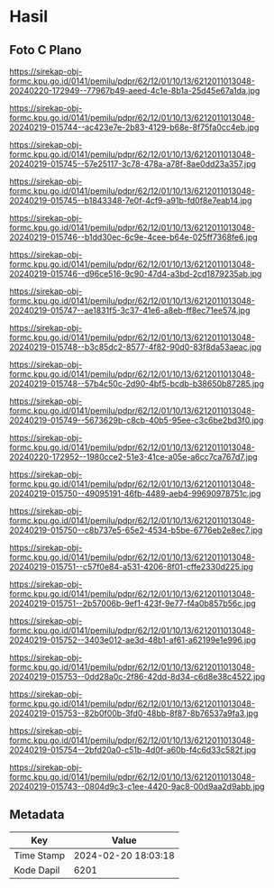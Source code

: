 # Hasil

## Foto C Plano

https://sirekap-obj-formc.kpu.go.id/0141/pemilu/pdpr/62/12/01/10/13/6212011013048-20240220-172949--77967b49-aeed-4c1e-8b1a-25d45e67a1da.jpg

https://sirekap-obj-formc.kpu.go.id/0141/pemilu/pdpr/62/12/01/10/13/6212011013048-20240219-015744--ac423e7e-2b83-4129-b68e-8f75fa0cc4eb.jpg

https://sirekap-obj-formc.kpu.go.id/0141/pemilu/pdpr/62/12/01/10/13/6212011013048-20240219-015745--57e25117-3c78-478a-a78f-8ae0dd23a357.jpg

https://sirekap-obj-formc.kpu.go.id/0141/pemilu/pdpr/62/12/01/10/13/6212011013048-20240219-015745--b1843348-7e0f-4cf9-a91b-fd0f8e7eab14.jpg

https://sirekap-obj-formc.kpu.go.id/0141/pemilu/pdpr/62/12/01/10/13/6212011013048-20240219-015746--b1dd30ec-6c9e-4cee-b64e-025ff7368fe6.jpg

https://sirekap-obj-formc.kpu.go.id/0141/pemilu/pdpr/62/12/01/10/13/6212011013048-20240219-015746--d96ce516-9c90-47d4-a3bd-2cd1879235ab.jpg

https://sirekap-obj-formc.kpu.go.id/0141/pemilu/pdpr/62/12/01/10/13/6212011013048-20240219-015747--ae1831f5-3c37-41e6-a8eb-ff8ec71ee574.jpg

https://sirekap-obj-formc.kpu.go.id/0141/pemilu/pdpr/62/12/01/10/13/6212011013048-20240219-015748--b3c85dc2-8577-4f82-90d0-83f8da53aeac.jpg

https://sirekap-obj-formc.kpu.go.id/0141/pemilu/pdpr/62/12/01/10/13/6212011013048-20240219-015748--57b4c50c-2d90-4bf5-bcdb-b38650b87285.jpg

https://sirekap-obj-formc.kpu.go.id/0141/pemilu/pdpr/62/12/01/10/13/6212011013048-20240219-015749--5673629b-c8cb-40b5-95ee-c3c6be2bd3f0.jpg

https://sirekap-obj-formc.kpu.go.id/0141/pemilu/pdpr/62/12/01/10/13/6212011013048-20240220-172952--1980cce2-51e3-41ce-a05e-a6cc7ca767d7.jpg

https://sirekap-obj-formc.kpu.go.id/0141/pemilu/pdpr/62/12/01/10/13/6212011013048-20240219-015750--49095191-46fb-4489-aeb4-99690978751c.jpg

https://sirekap-obj-formc.kpu.go.id/0141/pemilu/pdpr/62/12/01/10/13/6212011013048-20240219-015750--c8b737e5-65e2-4534-b5be-6776eb2e8ec7.jpg

https://sirekap-obj-formc.kpu.go.id/0141/pemilu/pdpr/62/12/01/10/13/6212011013048-20240219-015751--c57f0e84-a531-4206-8f01-cffe2330d225.jpg

https://sirekap-obj-formc.kpu.go.id/0141/pemilu/pdpr/62/12/01/10/13/6212011013048-20240219-015751--2b57006b-9ef1-423f-9e77-f4a0b857b56c.jpg

https://sirekap-obj-formc.kpu.go.id/0141/pemilu/pdpr/62/12/01/10/13/6212011013048-20240219-015752--3403e012-ae3d-48b1-af61-a62199e1e996.jpg

https://sirekap-obj-formc.kpu.go.id/0141/pemilu/pdpr/62/12/01/10/13/6212011013048-20240219-015753--0dd28a0c-2f86-42dd-8d34-c6d8e38c4522.jpg

https://sirekap-obj-formc.kpu.go.id/0141/pemilu/pdpr/62/12/01/10/13/6212011013048-20240219-015753--82b0f00b-3fd0-48bb-8f87-8b76537a9fa3.jpg

https://sirekap-obj-formc.kpu.go.id/0141/pemilu/pdpr/62/12/01/10/13/6212011013048-20240219-015754--2bfd20a0-c51b-4d0f-a60b-f4c6d33c582f.jpg

https://sirekap-obj-formc.kpu.go.id/0141/pemilu/pdpr/62/12/01/10/13/6212011013048-20240219-015743--0804d9c3-c1ee-4420-9ac8-00d9aa2d9abb.jpg


## Metadata

| Key        | Value               |
| ---------- | ------------------- |
| Time Stamp | 2024-02-20 18:03:18 |
| Kode Dapil | 6201                |



